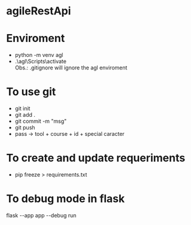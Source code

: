 # agileRestApi



# Enviroment
- python -m venv agl <br>
- .\agl\Scripts\activate <br>
Obs.: .gitignore will ignore the agl enviroment


# To use git
- git init
- git add .
- git commit -m "msg"
- git push
- pass -> tool + course + id + special caracter

# To create and update requeriments
- pip freeze > requirements.txt

# To debug mode in flask
flask --app app --debug run